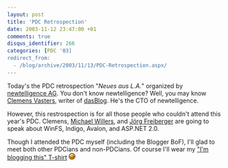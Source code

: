 ```yaml
---
layout: post
title: 'PDC Retrospection'
date: 2003-11-12 23:47:00 +01
comments: true
disqus_identifier: 266
categories: [PDC '03]
redirect_from:
  - /blog/archive/2003/11/13/PDC-Retrospection.aspx/
---
```


Today's the PDC retrospection "*Neues aus L.A.*" organized by [newtelligence AG](http://www.newtelligence.com/). You don't know newtelligence? Well, you may know [Clemens Vasters](http://staff.newtelligence.net/clemensv/), writer of [dasBlog](http://www.dasblog.net/). He's the CTO of newtelligence.

However, this restrospection is for all those people who couldn't attend this year's PDC. Clemens, [Michael Willers](http://staff.newtelligence.net/michaelw/), and [Jörg Freiberger](http://staff.newtelligence.net/joergf/) are going to speak about WinFS, Indigo, Avalon, and ASP.NET 2.0.

Though I attended the PDC myself (including the Blogger BoF), I'll glad to meet both other PDCians and non-PDCians. Of course I'll wear my ["I'm blogging this" T-shirt](/archive/2003/10/21/thanks-jeff/) ![Wink](/files/archive/smiley_wink.gif)

